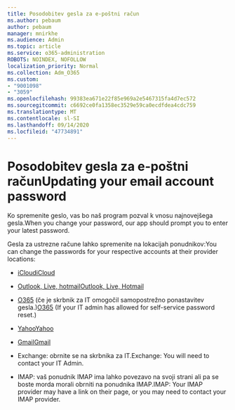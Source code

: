 ```yaml
---
title: Posodobitev gesla za e-poštni račun
ms.author: pebaum
author: pebaum
manager: mnirkhe
ms.audience: Admin
ms.topic: article
ms.service: o365-administration
ROBOTS: NOINDEX, NOFOLLOW
localization_priority: Normal
ms.collection: Adm_O365
ms.custom:
- "9001098"
- "3059"
ms.openlocfilehash: 99383ea671e22f85e969a2e5467315fa4d7ec572
ms.sourcegitcommit: c6692ce0fa1358ec3529e59ca0ecdfdea4cdc759
ms.translationtype: MT
ms.contentlocale: sl-SI
ms.lasthandoff: 09/14/2020
ms.locfileid: "47734891"
---
```

# <a name="updating-your-email-account-password"></a><span data-ttu-id="b9bab-102">Posodobitev gesla za e-poštni račun</span><span class="sxs-lookup"><span data-stu-id="b9bab-102">Updating your email account password</span></span>

<span data-ttu-id="b9bab-103">Ko spremenite geslo, vas bo naš program pozval k vnosu najnovejšega gesla.</span><span class="sxs-lookup"><span data-stu-id="b9bab-103">When you change your password, our app should prompt you to enter your latest password.</span></span>

<span data-ttu-id="b9bab-104">Gesla za ustrezne račune lahko spremenite na lokacijah ponudnikov:</span><span class="sxs-lookup"><span data-stu-id="b9bab-104">You can change the passwords for your respective accounts at their provider locations:</span></span>

- [<span data-ttu-id="b9bab-105">iCloud</span><span class="sxs-lookup"><span data-stu-id="b9bab-105">iCloud</span></span>](https://support.apple.com/HT201487)

- [<span data-ttu-id="b9bab-106">Outlook, Live, hotmail</span><span class="sxs-lookup"><span data-stu-id="b9bab-106">Outlook, Live, Hotmail</span></span>](https://account.live.com/password/reset)

- <span data-ttu-id="b9bab-107">[O365](https://passwordreset.microsoftonline.com) (če je skrbnik za IT omogočil samopostrežno ponastavitev gesla.)</span><span class="sxs-lookup"><span data-stu-id="b9bab-107">[O365](https://passwordreset.microsoftonline.com) (If your IT admin has allowed for self-service password reset.)</span></span>

- [<span data-ttu-id="b9bab-108">Yahoo</span><span class="sxs-lookup"><span data-stu-id="b9bab-108">Yahoo</span></span>](https://login.yahoo.com/account/challenge/username?done=https%3A%2F%2Fwww.yahoo.com%2F&authMechanism=secondary&chllngnm=base&sessionIndex=QQ--)

- [<span data-ttu-id="b9bab-109">Gmail</span><span class="sxs-lookup"><span data-stu-id="b9bab-109">Gmail</span></span>](https://support.google.com/mail/answer/41078?co=GENIE.Platform%3DDesktop&hl=en)

- <span data-ttu-id="b9bab-110">Exchange: obrnite se na skrbnika za IT.</span><span class="sxs-lookup"><span data-stu-id="b9bab-110">Exchange: You will need to contact your IT Admin.</span></span>

- <span data-ttu-id="b9bab-111">IMAP: vaš ponudnik IMAP ima lahko povezavo na svoji strani ali pa se boste morda morali obrniti na ponudnika IMAP.</span><span class="sxs-lookup"><span data-stu-id="b9bab-111">IMAP: Your IMAP provider may have a link on their page, or you may need to contact your IMAP provider.</span></span>